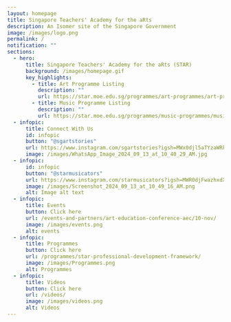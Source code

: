 ```yaml
---
layout: homepage
title: Singapore Teachers' Academy for the aRts
description: An Isomer site of the Singapore Government
image: /images/logo.png
permalink: /
notification: ""
sections:
  - hero:
      title: Singapore Teachers' Academy for the aRts (STAR)
      background: /images/homepage.gif
      key_highlights:
        - title: Art Programme Listing
          description: ""
          url: https://star.moe.edu.sg/programmes/art-programmes/art-programme-listing/
        - title: Music Programme Listing
          description: ""
          url: https://star.moe.edu.sg/programmes/music-programmes/music-programme-listing/
  - infopic:
      title: Connect With Us
      id: infopic
      button: "@sgartstories"
      url: https://www.instagram.com/sgartstories?igsh=MWx0djl5aTYzaWRkdQ==
      image: /images/WhatsApp_Image_2024_09_13_at_10_40_29_AM.jpg
  - infopic:
      id: infopic
      button: "@starmusicators"
      url: https://www.instagram.com/starmusicators?igsh=MWR0djFwazhxdXRnag==
      image: /images/Screenshot_2024_09_13_at_10_49_16_AM.png
      alt: Image alt text
  - infopic:
      title: Events
      button: Click here
      url: /events-and-partners/art-education-conference-aec/10-nov/
      image: /images/events.png
      alt: events
  - infopic:
      title: Programmes
      button: Click here
      url: /programmes/star-professional-development-framework/
      image: /images/Programmes.png
      alt: Programmes
  - infopic:
      title: Videos
      button: Click here
      url: /videos/
      image: /images/videos.png
      alt: Videos
---
```

